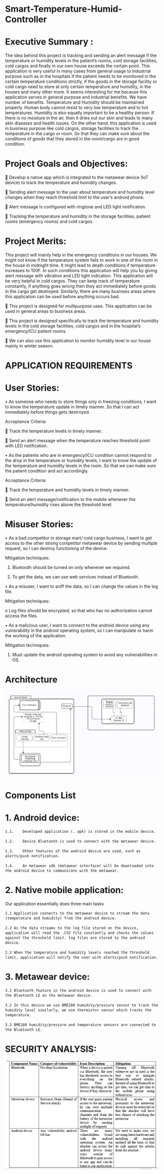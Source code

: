 # Smart-Temperature-Humid-Controller
# Executive  Summary :
The idea behind this project is tracking and sending an alert message if the temperature or humidity levels in the patient’s rooms, cold storage facilities, cold cargos and finally in our own house exceeds the certain point.
This application is very useful in many cases from general usage to industrial purpose such as in the hospitals if the patient needs to be monitored in the certain temperature conditions strictly, if the goods in the storage facility or cold cargo need to store at only certain temperature and humidity, in the houses and many other more.
It seems interesting for me because this application serves in general purpose and industrial benefits. We have number of benefits. Temperature and Humidity should be maintained properly. Human body cannot resist to very low temperature and to hot temperatures. Humidity is also equally important to be a healthy person. If there is no moisture in the air, then it dries out our skin and leads to many skin diseases and health issues. On the other hand, this application is used in business purpose like cold cargos, storage facilities to track the temperature in the cargo or room. So that they can make sure about the conditions of goods that they stored in the room/cargo are in good condition.
# Project Goals and Objectives:
	Develop a native app which is integrated to the metawear device (IoT device) to track the temperature and humidity changes.

	Sending alert message to the user about temperature and humidity level changes when they reach threshold limit to the user’s android phone.

	Alert message is configured with ringtone and LED light notification.

	Tracking the temperature and humidity in the storage facilities, patient rooms (emergency rooms) and cold cargos.

# Project Merits:
This project will mainly help in the emergency conditions in our houses. We might not know if the temperature system fails to work in one of the room in the house in midnight time. It might lead to death conditions if temperature increases to 100F. In such conditions this application will help you by giving alert message with vibration and LED light indication. This application will be very helpful in cold cargos. They can keep track of temperature constantly, if anything goes wrong then they act immediately before goods in the cargo get destroyed. Similarly, there are many business areas where this application can be used before anything occurs bad.

	This project is designed for multipurpose uses. This application can be used in general areas to business areas.

	This project is designed specifically to track the temperature and humidity levels in the cold storage facilities, cold cargos and in the hospital’s emergency/ICU patient rooms.

	We can also use this application to monitor humidity level in our house mainly in winter season.
# APPLICATION REQUIREMENTS
# User Stories:
•	As someone who needs to store things only in freezing conditions, I want to know the temperature update in timely manner. So that I can act immediately before things gets destroyed.

Acceptance Criteria:

	Track the temperature levels in timely manner.

	Send an alert message when the temperature reaches threshold point with LED notification.

•	As the patients who are in emergency/ICU condition cannot respond to the drop in the temperature or humidity levels, I want to know the update of the temperature and humidity levels in the room. So that we can make sure the patient condition and act accordingly.

Acceptance Criteria:

	Track the temperature and humidity levels in timely manner.

	Send an alert message/notification to the mobile whenever the temperature/humidity rises above the threshold level. 
# Misuser Stories:

•	As a bad competitor in storage mart/ cold cargo business, I want to get access to the other strong competitor metawear device by sending multiple request, so I can destroy functioning of the device.

Mitigation techniques:

  1. Bluetooth should be turned on only whenever we required.

  2. To get the data, we can use web services instead of Bluetooth.

•	As a misuser, I want to sniff the data, so I can change the values in the log file.

Mitigation techniques:

o	Log files should be encrypted, so that who has no authorization cannot access the files.

•	As a malicious user, I want to connect to the android device using any vulnerability in the android operating system, so I can manipulate or harm the working of the application.

Mitigation techniques:

  1. Must update the android operating system to avoid any vulnerabilities in OS.

# Architecture

![alt text](https://github.com/maddagada/Smart-Temperature-Humid-Controller/blob/master/Images/Architecture.PNG)


# Components List

# 1.	Android device:

    1.1.	Developed application (. apk) is stored in the mobile device.

    1.2.	Device Bluetooth is used to connect with the metawear device.

    1.3.	Other features of the android device are used, such as alerts/push notification.

    1.4.	An metawear sdk (metawear interface) will be downloaded into the android device to communicate with the metawear.

# 2.	Native mobile application:

Our application essentially does three main tasks

    2.1	Application connects to the metawear device to stream the data (temperature and humidity) from the android device.

    2.2	As the data streams to the log file stored on the device, application will read the .CSV file constantly and checks the values against the threshold limit. log files are stored to the android device.

    2.3	When the temperature and humidity levels reached the threshold limit, application will notify the user with alerts/push notification.

# 3.	Metawear device:

    3.1	Bluetooth feature in the android device is used to connect with the Bluetooth LE on the metawear device. 

    3.2	In this device we use BME280 humidity/pressure sensor to track the humidity level similarly, we use thermistor sensor which tracks the temperature.

    3.3	BME280 humidity/pressure and temperature sensors are connected to the Bluetooth LE. 

# SECURITY ANALYSIS:

![alt text](https://github.com/maddagada/Smart-Temperature-Humid-Controller/blob/master/Images/Security%20Analysis%20Table.PNG)
